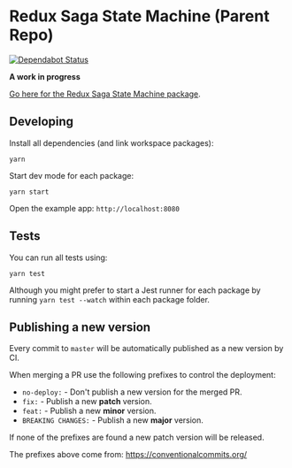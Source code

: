 # Redux Saga State Machine (Parent Repo)

[![Dependabot Status](https://api.dependabot.com/badges/status?host=github&identifier=130120161)](https://dependabot.com)

**A work in progress**

[Go here for the Redux Saga State Machine package](./redux-saga-state-machine).

## Developing

Install all dependencies (and link workspace packages):

```
yarn
```

Start dev mode for each package:

```
yarn start
```

Open the example app: `http://localhost:8080`

## Tests

You can run all tests using:

```
yarn test
```

Although you might prefer to start a Jest runner for each package by running `yarn test --watch` within each package folder.

## Publishing a new version

Every commit to `master` will be automatically published as a new version by CI.

When merging a PR use the following prefixes to control the deployment:

- `no-deploy:` - Don't publish a new version for the merged PR.
- `fix:` - Publish a new **patch** version.
- `feat:` - Publish a new **minor** version.
- `BREAKING CHANGES:` - Publish a new **major** version.

If none of the prefixes are found a new patch version will be released.

The prefixes above come from: https://conventionalcommits.org/
